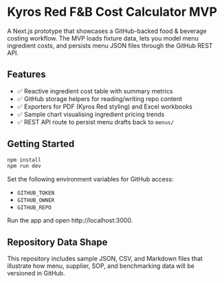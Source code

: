 # Kyros Red F&B Cost Calculator MVP

A Next.js prototype that showcases a GitHub-backed food & beverage costing workflow. The MVP loads fixture data, lets you model menu ingredient costs, and persists menu JSON files through the GitHub REST API.

## Features

- ✅ Reactive ingredient cost table with summary metrics
- ✅ GitHub storage helpers for reading/writing repo content
- ✅ Exporters for PDF (Kyros Red styling) and Excel workbooks
- ✅ Sample chart visualising ingredient pricing trends
- ✅ REST API route to persist menu drafts back to `menus/`

## Getting Started

```bash
npm install
npm run dev
```

Set the following environment variables for GitHub access:

- `GITHUB_TOKEN`
- `GITHUB_OWNER`
- `GITHUB_REPO`

Run the app and open http://localhost:3000.

## Repository Data Shape

This repository includes sample JSON, CSV, and Markdown files that illustrate how menu, supplier, SOP, and benchmarking data will be versioned in GitHub.

